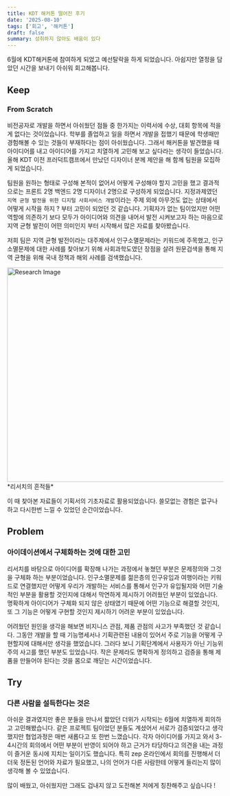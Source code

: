 ```yaml
---
title: KDT 해커톤 떨어진 후기
date: '2025-08-10'
tags: ['회고', '해커톤']
draft: false
summary: 성취하지 않아도 배움이 있다
---
```


6월에 KDT해커톤에 참여하게 되었고 예선탈락을 하게 되었습니다. 아쉽지만 열정을 담았던 시간을 보내기 아쉬워 회고해봅니다.

## Keep

### From Scratch

비전공자로 개발을 하면서 아쉬웠던 점들 중 한가지는 이력서에 수상, 대회 항목에 적을게 없다는 것이었습니다. 학부를 졸업하고 일을 하면서 개발을 접했기 때문에 학생때만 경험해볼 수 있는 것들이 부재하다는 점이 아쉬웠습니다. 그래서 해커톤을 발견했을 때 아이디어를 내고 아이디어를 가지고 치열하게 고민해 보고 싶다라는 생각이 들었습니다. 올해 KDT 이전 프러덕트캠프에서 만났던 디자이너 분께 제안을 해 함께 팀원을 모집하게 되었습니다.

팀원을 원하는 형태로 구성해 본적이 없어서 어떻게 구성해야 할지 고민을 했고 결과적으로는 프론트 2명 백엔드 2명 디자이너 2명으로 구성하게 되었습니다. 지정과제였던 `지역 균형 발전을 위한 디지털 사회서비스 개발`이라는 주제 외에 아무것도 없는 상태에서 어떻게 시작을 하지 ? 부터 고민이 되었던 것 같습니다. 기획자가 없는 팀이었지만 어떤 역할에 의존하기 보다 모두가 아이디어와 의견을 내어서 발전 시켜보고자 하는 마음으로 지역 균형 발전이 어떤 의미인지 부터 시작해서 많은 자료를 찾아봤습니다.

저희 팀은 지역 균형 발전이라는 대주제에서 인구소멸문제라는 키워드에 주목했고, 인구소멸문제에 대한 사례를 찾아보기 위해 사회과학도였던 장점을 살려 원문검색을 통해 지역 균형을 위해 국내 정책과 해외 사례를 검색했습니다.

<img src="./static/images/project/research_img" alt="Research Image" width="600" height="500"/>
*리서치의 흔적들*

이 때 찾아본 자료들이 기획서의 기초자료로 활용되었습니다. 쓸모없는 경험은 없구나 하고 다시한번 느낄 수 있었던 순간이었습니다.

## Problem

### 아이데이션에서 구체화하는 것에 대한 고민

리서치를 바탕으로 아이디어를 확장해 나가는 과정에서 놓쳤던 부분은 문제정의와 그것을 구체화 하는 부분이었습니다. 인구소멸문제를 젊은층의 인구유입과 여행이라는 키워드로 연결했지만 어떻게 우리가 개발하는 서비스를 통해서 인구가 유입될지와 어떤 기술적인 부분을 활용할 것인지에 대해서 막연하게 제시하기 어려웠던 부분이 있었습니다. 명확하게 아이디어가 구체화 되지 않은 상태였기 때문에 어떤 기능으로 해결할 것인지, 또 그 기능은 어떻게 구현할 것인지 제시하기 어려운 부분이 있었습니다.

어려웠던 원인을 생각을 해보면 비지니스 관점, 제품 관점의 사고가 부족했던 것 같습니다. 그동안 개발을 할 때 기능명세서나 기획관련된 내용이 있어서 주로 기능을 어떻게 구현할지에 대해서만 생각을 했었습니다. 그러다 보니 기획단계에서 사용자가 아닌 기능위주의 사고를 했던 부분도 있었습니다. 작은 문제라도 명확하게 정의하고 검증을 통해 제품을 만들어야 된다는 것을 몸으로 깨닫는 시간이었습니다.

## Try

### 다른 사람을 설득한다는 것은

아쉬운 결과였지만 좋은 분들을 만나서 짧았던 더위가 시작되는 6월에 치열하게 회의하고 고민해봤습니다. 같은 프로젝트 팀이었던 분들도 계셨어서 서로가 검증되었다고 생각했지만 협업과정은 매번 새롭다고 또 한번 느꼈습니다. 각자 아이디어를 가지고 와서 3-4시간의 회의에서 어떤 부분이 반영이 되어야 하고 근거가 타당하다고 의견을 내는 과정이 즐거운 동시에 지치는 일이기도 했습니다. 특히 zep 온라인에서 회의를 진행해서 더더욱 정돈된 언어와 자료가 필요했고, 나의 언어가 다른 사람한테 어떻게 들리는지 많이 생각해 볼 수 있었습니다.

많이 배웠고, 아쉬웠지만 그래도 겁내지 않고 도전해본 저에게 칭찬해주고 싶습니다 !